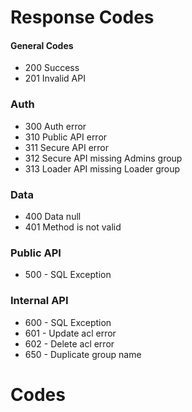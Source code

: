 # Response Codes

#### General Codes

- 200 Success
- 201 Invalid API

### Auth

- 300 Auth error
- 310 Public API error
- 311 Secure API error
- 312 Secure API missing Admins group
- 313 Loader API missing Loader group

### Data

- 400 Data null
- 401 Method is not valid

### Public API

* 500 - SQL Exception

### Internal API

* 600 - SQL Exception
* 601 - Update acl error
* 602 - Delete acl error
* 650 - Duplicate group name

# Codes


